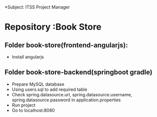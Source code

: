 *Subject:  ITSS Project Manager
# Repository :Book Store
##      Folder book-store(frontend-angularjs):
*    Install angularjs
##    Folder book-store-backend(springboot gradle)
*    Prepare MySQL database
*    Using users.sql to add required table
*    Check spring.datasource.url, spring.datasource.username, spring.datasource.password in application.properties
*    Run project
*    Go to localhost:8080
